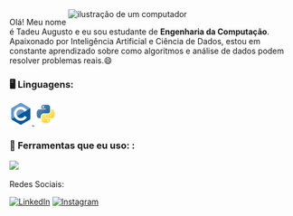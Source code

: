 <img src="https://raw.githubusercontent.com/MicaelliMedeiros/micaellimedeiros/master/image/computer-illustration.png" alt="ilustração de um computador" min-width="400px" max-width="400px" width="400px" align="right">

<p align="left"> 
  Olá! Meu nome é Tadeu Augusto e eu sou estudante de <strong>Engenharia da Computação</strong>.<br>
  Apaixonado por Inteligência Artificial e Ciência de Dados, estou em constante aprendizado sobre como algoritmos e análise de dados podem resolver problemas reais.😄
</p>

<p align="left">
  
<h3 align="left"> 🖥️ Linguagens:</h3>
<p align="left">
    <a href="https://www.cprogramming.com/" target="_blank" title ="C"> <img
            src="https://raw.githubusercontent.com/devicons/devicon/master/icons/c/c-original.svg" alt="c" width="40"
            height="40" /> </a>
  <a href="https://www.python.org" target="_blank" title ="Python"> <img
            src="https://raw.githubusercontent.com/devicons/devicon/master/icons/python/python-original.svg"
            alt="python" width="40" height="40" /> </a>
</p> 

<p align="left">
  <h3 align="left"> 💼 Ferramentas que eu uso: :</h3>
<p align="left">
  <a href="https://skillicons.dev">
    <img src="https://skillicons.dev/icons?i=git,github,vscode,photoshop,wordpress" />
  </a>
</p>

<p align="left">
  Redes Sociais:
</p>
  <a href="https://www.linkedin.com/in/tadeu-augusto/" title="LinkedIn">
  <img src="https://img.shields.io/badge/-Linkedin-0e76a8?style=flat-square&logo=Linkedin&logoColor=white&link=https://www.linkedin.com/in/tadeu-augusto/" alt="LinkedIn"/></a>
  <a href="https://www.instagram.com/tadeuaugustovs/" title="Instagram">
  <img src="https://img.shields.io/badge/-Instagram-DF0174?style=flat-square&labelColor=DF0174&logo=instagram&logoColor=white&link=https://www.instagram.com/tadeuaugustovs/" alt="Instagram"/></a>
</p>
